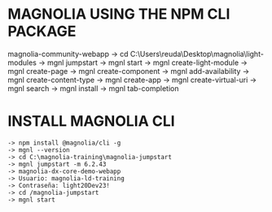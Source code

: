 # MAGNOLIA USING THE NPM CLI PACKAGE
magnolia-community-webapp
    -> cd C:\Users\reuda\Desktop\magnolia\light-modules
    -> mgnl jumpstart
    -> mgnl start
    -> mgnl create-light-module
    -> mgnl create-page
    -> mgnl create-component
    -> mgnl add-availability
    -> mgnl create-content-type
    -> mgnl create-app
    -> mgnl create-virtual-uri
    -> mgnl search
    -> mgnl install
    -> mgnl tab-completion

# INSTALL MAGNOLIA CLI
    -> npm install @magnolia/cli -g
    -> mgnl --version
    -> cd C:\magnolia-training\magnolia-jumpstart
    -> mgnl jumpstart -m 6.2.43
    -> magnolia-dx-core-demo-webapp
    -> Usuario: magnolia-ld-training
    -> Contraseña: light20Dev23!
    -> cd /magnolia-jumpstart
    -> mgnl start